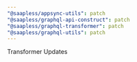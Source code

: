 ```yaml
---
"@saapless/appsync-utils": patch
"@saapless/graphql-api-construct": patch
"@saapless/graphql-transformer": patch
"@saapless/graphql-utils": patch
---
```


Transformer Updates
